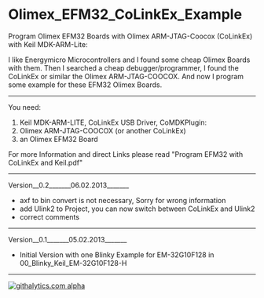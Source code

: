 Olimex_EFM32_CoLinkEx_Example
=============================

Program Olimex EFM32 Boards with Olimex ARM-JTAG-Coocox (CoLinkEx) with Keil MDK-ARM-Lite:

I like Energymicro Microcontrollers and I found some cheap Olimex Boards with them. 
Then I searched a cheap debugger/programmer, I found the CoLinkEx or similar the 
Olimex ARM-JTAG-COOCOX. And now I program some example for these EFM32 Olimex Boards.


___________________________

You need:

1. Keil MDK-ARM-LITE, CoLinkEx USB Driver, CoMDKPlugin:
2. Olimex ARM-JTAG-COOCOX (or another CoLinkEx)
3. an Olimex EFM32 Board

For more Information and direct Links please read "Program EFM32 with CoLinkEx and Keil.pdf"
___________________________

Version__0.2_______06.02.2013_______

- axf to bin convert is not necessary, Sorry for wrong information
- add Ulink2 to Project, you can now switch between CoLinkEx and Ulink2
- correct comments

___________________________

Version__0.1_______05.02.2013_______ 

- Initial Version with one Blinky Example for EM-32G10F128 in 
00_Blinky_Keil_EM-32G10F128-H

___________________________

[![githalytics.com alpha](https://cruel-carlota.pagodabox.com/186d4a7ac27adcbf9b13761e64bb4288 "githalytics.com")](http://githalytics.com/nopeppermint/Olimex_EFM32_CoLinkEx_Example)